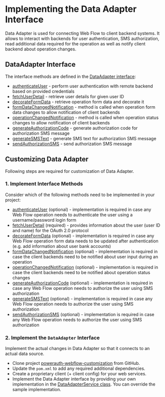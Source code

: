 # Implementing the Data Adapter Interface

Data Adapter is used for connecting Web Flow to client backend systems. It allows to interact with backends for user authentication, SMS authorization, read additional data required for the operation as well as notify client backend about operation changes.   

## DataAdapter Interface

The interface methods are defined in the [DataAdapter interface](../powerauth-data-adapter/src/main/java/io/getlime/security/powerauth/app/dataadapter/api/DataAdapter.java):

- [authenticateUser](../powerauth-data-adapter/src/main/java/io/getlime/security/powerauth/app/dataadapter/api/DataAdapter.java#L43) - perform user authentication with remote backend based on provided credentials
- [fetchUserDetail](../powerauth-data-adapter/src/main/java/io/getlime/security/powerauth/app/dataadapter/api/DataAdapter.java#L52) - retrieve user details for given user ID
- [decorateFormData](../powerauth-data-adapter/src/main/java/io/getlime/security/powerauth/app/dataadapter/api/DataAdapter.java#L62) - retrieve operation form data and decorate it
- [formDataChangedNotification](../powerauth-data-adapter/src/main/java/io/getlime/security/powerauth/app/dataadapter/api/DataAdapter.java#L71) - method is called when operation form data changes to allow notification of client backends
- [operationChangedNotification](../powerauth-data-adapter/src/main/java/io/getlime/security/powerauth/app/dataadapter/api/DataAdapter.java#L80) - method is called when operation status changes to allow notification of client backends
- [generateAuthorizationCode](../powerauth-data-adapter/src/main/java/io/getlime/security/powerauth/app/dataadapter/api/DataAdapter.java#L89) - generate authorization code for authorization SMS message
- [generateSMSText](../powerauth-data-adapter/src/main/java/io/getlime/security/powerauth/app/dataadapter/api/DataAdapter.java#L100) - generate SMS text for authorization SMS message
- [sendAuthorizationSMS](../powerauth-data-adapter/src/main/java/io/getlime/security/powerauth/app/dataadapter/api/DataAdapter.java#L110) - send authorization SMS message

## Customizing Data Adapter

Following steps are required for customization of Data Adapter.

### 1. Implement Interface Methods

Consider which of the following methods need to be implemented in your project:

  - [authenticateUser](../powerauth-data-adapter/src/main/java/io/getlime/security/powerauth/app/dataadapter/api/DataAdapter.java#L43) (optional) - implementation is required in case any Web Flow operation needs to authenticate the user using a username/password login form
  - [fetchUserDetail](../powerauth-data-adapter/src/main/java/io/getlime/security/powerauth/app/dataadapter/api/DataAdapter.java#L52) (required) - provides information about the user (user ID and name) for the OAuth 2.0 protocol
  - [decorateFormData](../powerauth-data-adapter/src/main/java/io/getlime/security/powerauth/app/dataadapter/api/DataAdapter.java#L62) (optional) - implementation is required in case any Web Flow operation form data needs to be updated after authentication (e.g. add information about user bank accounts)
  - [formDataChangedNotification](../powerauth-data-adapter/src/main/java/io/getlime/security/powerauth/app/dataadapter/api/DataAdapter.java#L71) (optional) - implementation is required in case the client backends need to be notified about user input during an operation
  - [operationChangedNotification](../powerauth-data-adapter/src/main/java/io/getlime/security/powerauth/app/dataadapter/api/DataAdapter.java#L80) (optional) - implementation is required in case the client backends need to be notified about operation status changes
  - [generateAuthorizationCode](../powerauth-data-adapter/src/main/java/io/getlime/security/powerauth/app/dataadapter/api/DataAdapter.java#L89) (optional) - implementation is required in case any Web Flow operation needs to authorize the user using SMS authorization
  - [generateSMSText](../powerauth-data-adapter/src/main/java/io/getlime/security/powerauth/app/dataadapter/api/DataAdapter.java#L100) (optional) - implementation is required in case any Web Flow operation needs to authorize the user using SMS authorization
  - [sendAuthorizationSMS](../powerauth-data-adapter/src/main/java/io/getlime/security/powerauth/app/dataadapter/api/DataAdapter.java#L110) (optional) - implementation is required in case any Web Flow operation needs to authorize the user using SMS authorization

### 2. Implement the `DataAdapter` Interface

Implement the actual changes in Data Adapter so that it connects to an actual data source.

  - Clone project [powerauth-webflow-customization](https://github.com/wultra/powerauth-webflow-customization#docucheck-keep-link) from GitHub.
  - Update the `pom.xml` to add any required additional dependencies.
  - Create a proprietary client (+ client config) for your web services.
  - Implement the Data Adapter interface by providing your own implementation in the [DataAdapterService class](../powerauth-data-adapter/src/main/java/io/getlime/security/powerauth/app/dataadapter/impl/service/DataAdapterService.java). You can override the sample implementation.
